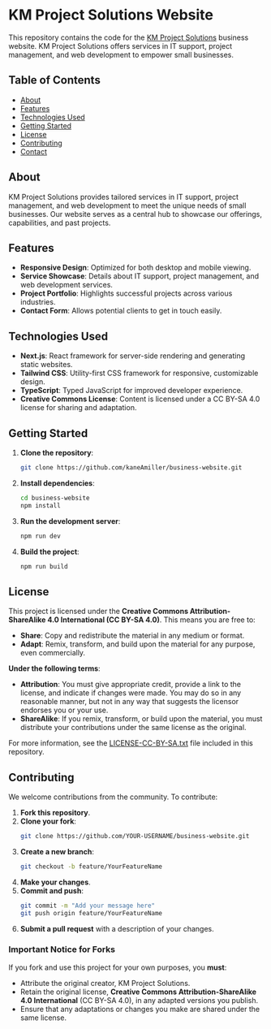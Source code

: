 # KM Project Solutions Website

This repository contains the code for the [KM Project Solutions](https://www.kmprojectsolutions.com/) business website. KM Project Solutions offers services in IT support, project management, and web development to empower small businesses.

## Table of Contents

- [About](#about)
- [Features](#features)
- [Technologies Used](#technologies-used)
- [Getting Started](#getting-started)
- [License](#license)
- [Contributing](#contributing)
- [Contact](#contact)

## About

KM Project Solutions provides tailored services in IT support, project management, and web development to meet the unique needs of small businesses. Our website serves as a central hub to showcase our offerings, capabilities, and past projects.

## Features

- **Responsive Design**: Optimized for both desktop and mobile viewing.
- **Service Showcase**: Details about IT support, project management, and web development services.
- **Project Portfolio**: Highlights successful projects across various industries.
- **Contact Form**: Allows potential clients to get in touch easily.

## Technologies Used

- **Next.js**: React framework for server-side rendering and generating static websites.
- **Tailwind CSS**: Utility-first CSS framework for responsive, customizable design.
- **TypeScript**: Typed JavaScript for improved developer experience.
- **Creative Commons License**: Content is licensed under a CC BY-SA 4.0 license for sharing and adaptation.

## Getting Started

1. **Clone the repository**:
   ```bash
   git clone https://github.com/kaneAmiller/business-website.git
   ```
   
2. **Install dependencies**:
   ```bash
   cd business-website
   npm install
   ```
   
3. **Run the development server**:
   ```bash
   npm run dev
   ```
   
4. **Build the project**:
   ```bash
   npm run build
   ```

## License

This project is licensed under the **Creative Commons Attribution-ShareAlike 4.0 International (CC BY-SA 4.0)**. This means you are free to:

- **Share**: Copy and redistribute the material in any medium or format.
- **Adapt**: Remix, transform, and build upon the material for any purpose, even commercially.

**Under the following terms**:

- **Attribution**: You must give appropriate credit, provide a link to the license, and indicate if changes were made. You may do so in any reasonable manner, but not in any way that suggests the licensor endorses you or your use.
- **ShareAlike**: If you remix, transform, or build upon the material, you must distribute your contributions under the same license as the original.

For more information, see the [LICENSE-CC-BY-SA.txt](LICENSE-CC-BY-SA.txt) file included in this repository.

## Contributing

We welcome contributions from the community. To contribute:

1. **Fork this repository**.
2. **Clone your fork**:
   ```bash
   git clone https://github.com/YOUR-USERNAME/business-website.git
   ```
3. **Create a new branch**:
   ```bash
   git checkout -b feature/YourFeatureName
   ```
4. **Make your changes**.
5. **Commit and push**:
   ```bash
   git commit -m "Add your message here"
   git push origin feature/YourFeatureName
   ```
6. **Submit a pull request** with a description of your changes.

### Important Notice for Forks

If you fork and use this project for your own purposes, you **must**:
- Attribute the original creator, KM Project Solutions.
- Retain the original license, **Creative Commons Attribution-ShareAlike 4.0 International** (CC BY-SA 4.0), in any adapted versions you publish.
- Ensure that any adaptations or changes you make are shared under the same license.
